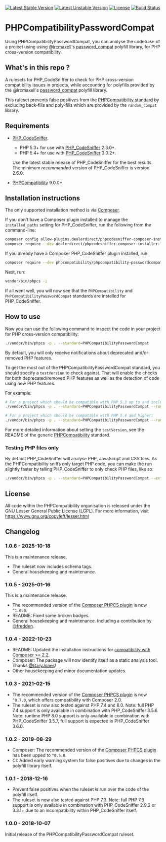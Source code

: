 [![Latest Stable Version](https://img.shields.io/packagist/v/phpcompatibility/phpcompatibility-passwordcompat?label=stable)](https://packagist.org/packages/phpcompatibility/phpcompatibility-passwordcompat)
[![Latest Unstable Version](https://img.shields.io/badge/unstable-dev--develop-e68718.svg?maxAge=2419200)](https://packagist.org/packages/phpcompatibility/phpcompatibility-passwordcompat)
[![License](https://img.shields.io/github/license/PHPCompatibility/PHPCompatibilityPasswordCompat?color=00a7a7)](https://github.com/PHPCompatibility/PHPCompatibilityPasswordCompat/blob/master/LICENSE)
[![Build Status](https://github.com/PHPCompatibility/PHPCompatibilityPasswordCompat/actions/workflows/ci.yml/badge.svg?branch=master)](https://github.com/PHPCompatibility/PHPCompatibilityPasswordCompat/actions/workflows/ci.yml)

# PHPCompatibilityPasswordCompat

Using PHPCompatibilityPasswordCompat, you can analyse the codebase of a project using using @[ircmaxell](https://github.com/ircmaxell/)'s [password_compat](https://github.com/ircmaxell/password_compat)  polyfill library, for PHP cross-version compatibility.


## What's in this repo ?

A rulesets for PHP_CodeSniffer to check for PHP cross-version compatibility issues in projects, while accounting for polyfills provided by the @ircmaxell's [password_compat](https://github.com/ircmaxell/password_compat)  polyfill library.

This ruleset prevents false positives from the [PHPCompatibility standard](https://github.com/PHPCompatibility/PHPCompatibility) by excluding back-fills and poly-fills which are provided by the `random_compat` library.


## Requirements

* [PHP_CodeSniffer](https://github.com/PHPCSStandards/PHP_CodeSniffer).
    * PHP 5.3+ for use with [PHP_CodeSniffer](https://github.com/PHPCSStandards/PHP_CodeSniffer) 2.3.0+.
    * PHP 5.4+ for use with [PHP_CodeSniffer](https://github.com/PHPCSStandards/PHP_CodeSniffer) 3.0.2+.

    Use the latest stable release of PHP_CodeSniffer for the best results.
    The minimum _recommended_ version of PHP_CodeSniffer is version 2.6.0.
* [PHPCompatibility](https://github.com/PHPCompatibility/PHPCompatibility) 9.0.0+.


## Installation instructions

The only supported installation method is via [Composer](https://getcomposer.org/).

If you don't have a Composer plugin installed to manage the `installed_paths` setting for PHP_CodeSniffer, run the following from the command-line:
```bash
composer config allow-plugins.dealerdirect/phpcodesniffer-composer-installer true
composer require --dev dealerdirect/phpcodesniffer-composer-installer:"^0.7" phpcompatibility/phpcompatibility-passwordcompat:"*"
```

If you already have a Composer PHP_CodeSniffer plugin installed, run:
```bash
composer require --dev phpcompatibility/phpcompatibility-passwordcompat:"*"
```

Next, run:
```bash
vendor/bin/phpcs -i
```
If all went well, you will now see that the `PHPCompatibility` and `PHPCompatibilityPasswordCompat` standards are installed for PHP_CodeSniffer.


## How to use

Now you can use the following command to inspect the code in your project for PHP cross-version compatibility:
```bash
./vendor/bin/phpcs -p . --standard=PHPCompatibilityPasswordCompat
```

By default, you will only receive notifications about deprecated and/or removed PHP features.

To get the most out of the PHPCompatibilityPasswordCompat standard, you should specify a `testVersion` to check against. That will enable the checks for both deprecated/removed PHP features as well as the detection of code using new PHP features.

For example:
```bash
# For a project which should be compatible with PHP 5.3 up to and including PHP 7.0:
./vendor/bin/phpcs -p . --standard=PHPCompatibilityPasswordCompat --runtime-set testVersion 5.3-7.0

# For a project which should be compatible with PHP 5.4 and higher:
./vendor/bin/phpcs -p . --standard=PHPCompatibilityPasswordCompat --runtime-set testVersion 5.4-
```

For more detailed information about setting the `testVersion`, see the README of the generic [PHPCompatibility](https://github.com/PHPCompatibility/PHPCompatibility#sniffing-your-code-for-compatibility-with-specific-php-versions) standard.


### Testing PHP files only

By default PHP_CodeSniffer will analyse PHP, JavaScript and CSS files. As the PHPCompatibility sniffs only target PHP code, you can make the run slightly faster by telling PHP_CodeSniffer to only check PHP files, like so:
```bash
./vendor/bin/phpcs -p . --standard=PHPCompatibilityPasswordCompat --extensions=php --runtime-set testVersion 5.3-
```

## License

All code within the PHPCompatibility organisation is released under the GNU Lesser General Public License (LGPL). For more information, visit https://www.gnu.org/copyleft/lesser.html


## Changelog

### 1.0.6 - 2025-10-18

This is a maintenance release.

* The ruleset now includes schema tags.
* General housekeeping and maintenance.

### 1.0.5 - 2025-01-16

This is a maintenance release.

* The recommended version of the [Composer PHPCS plugin] is now `^1.0.0`.
* README: Fixed some broken badges.
* General housekeeping and maintenance. Including a contribution by [@fredden].

### 1.0.4 - 2022-10-23

* README: Updated the installation instructions for [compatibility with Composer >= 2.2][composer22announce].
* Composer: The package will now identify itself as a static analysis tool. Thanks [@GaryJones]!
* Other housekeeping and minor documentation updates.

[composer22announce]: https://blog.packagist.com/composer-2-2/#more-secure-plugin-execution

### 1.0.3 - 2021-02-15

* The recommended version of the [Composer PHPCS plugin] is now `^0.7.0`, which offers compatibility with Composer 2.0.
* The ruleset is now also tested against PHP 7.4 and 8.0.
    Note: full PHP 7.4 support is only available in combination with PHP_CodeSniffer 3.5.6.
    Note: runtime PHP 8.0 support is only available in combination with PHP_CodeSniffer 3.5.7, full support is expected in PHP_CodeSniffer 3.6.0.

### 1.0.2 - 2019-08-29

* Composer: The recommended version of the [Composer PHPCS plugin] has been upped to `^0.5.0`.
* CI: Added early warning system for false positives due to changes in the polyfill library itself.

### 1.0.1 - 2018-12-16

* Prevent false positives when the ruleset is run over the code of the polyfill itself.
* The ruleset is now also tested against PHP 7.3.
    Note: full PHP 7.3 support is only available in combination with PHP_CodeSniffer 2.9.2 or 3.3.1+ due to an incompatibility within PHP_CodeSniffer itself.

### 1.0.0 - 2018-10-07

Initial release of the PHPCompatibilityPasswordCompat ruleset.

[Composer PHPCS plugin]: https://github.com/PHPCSStandards/composer-installer/

[@fredden]:   https://github.com/fredden
[@GaryJones]: https://github.com/GaryJones
